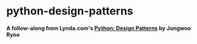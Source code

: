 # python-design-patterns
#### A follow-along from Lynda.com's [Python: Design Patterns](https://www.lynda.com/Python-tutorials/Design-Patterns-Python/369187-2.html) by Jungwoo Ryoo

